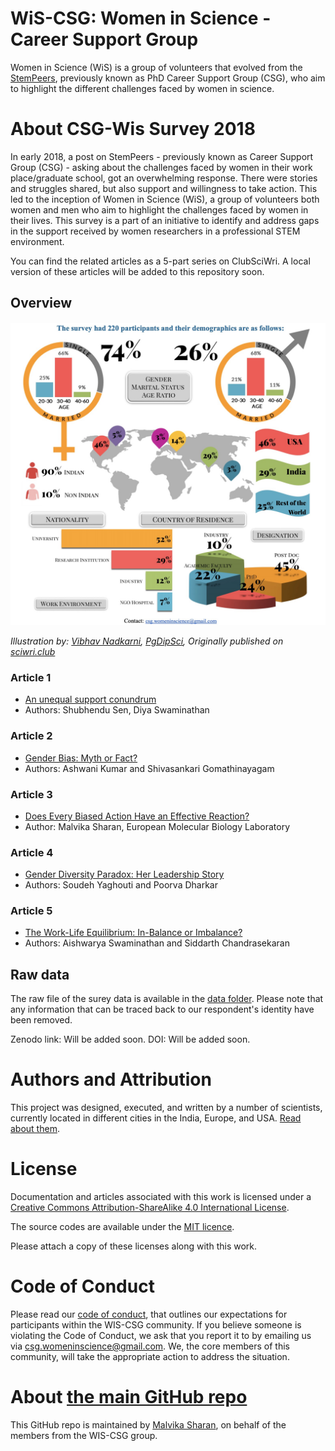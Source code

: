 # WiS-CSG: Women in Science - Career Support Group

Women in Science (WiS) is a group of volunteers that evolved from the [StemPeers](http://www.stempeers.org/), previously known as PhD Career Support Group (CSG), who aim to highlight the different challenges faced by women in science. 

# About CSG-Wis Survey 2018

In early 2018, a post on StemPeers - previously known as Career Support Group (CSG) - asking about the challenges faced by women in their work place/graduate school, got an overwhelming response. There were stories and struggles shared, but also support and willingness to take action. This led to the inception of Women in Science (WiS), a group of volunteers both women and men who aim to highlight the challenges faced by women in their lives. This survey is a part of an initiative to identify and address gaps in the support received by women researchers in a professional STEM environment. 

You can find the related articles as a 5-part series on ClubSciWri. A local version of these articles will be added to this repository soon.

## Overview

![](https://github.com/csgsciencesurvey/WISCSG2018/blob/master/images/overview.jpeg?raw=true)

*Illustration by: [Vibhav Nadkarni](https://www.linkedin.com/in/vibhavnadkarni/), [PgDipSci](https://www.linkedin.com/in/vibhavnadkarni/), Originally published on [sciwri.club](https://www.sciwri.club/?s=CGS-WiS_Team)*

### Article 1

- [An unequal support conundrum](https://www.sciwri.club/wp-content/uploads/2019/03/CGS-WiS_Team1_20190308-2.pdf)
- Authors: Shubhendu Sen, Diya Swaminathan

### Article 2

- [Gender Bias: Myth or Fact?](https://www.sciwri.club/wp-content/uploads/2019/03/CGS-WiS_Team2_20190318-Final.pdf)
- Authors: Ashwani Kumar and Shivasankari Gomathinayagam

### Article 3

- [Does Every Biased Action Have an Effective Reaction?](https://www.sciwri.club/wp-content/uploads/2019/03/CGS-WiS_Team3_20190325.pdf)
- Author: Malvika Sharan, European Molecular Biology Laboratory

### Article 4

- [Gender Diversity Paradox: Her Leadership Story](https://www.sciwri.club/wp-content/uploads/2019/04/CGS-WiS_Team4_20190409.pdf)
- Authors: Soudeh Yaghouti and Poorva Dharkar

### Article 5

- [The Work-Life Equilibrium: In-Balance or Imbalance?](https://www.sciwri.club/wp-content/uploads/2019/04/CGS-WiS_Team5_20190422.pdf)
- Authors: Aishwarya Swaminathan and Siddarth Chandrasekaran

## Raw data

The raw file of the surey data is available in the [data folder](./data). Please note that any information that can be traced back to our respondent's identity have been removed.

Zenodo link: Will be added soon.
DOI: Will be added soon.

# Authors and Attribution

This project was designed, executed, and written by a number of scientists, currently located in different cities in the India, Europe, and USA. [Read about them](./authors_contributors.md).

# License

Documentation and articles associated with this work is licensed under a
[Creative Commons Attribution-ShareAlike 4.0 International License](./CC-BY-SA-4.0).

The source codes are available under the [MIT licence](./code/LICENSE).

Please attach a copy of these licenses along with this
work. 

# Code of Conduct

Please read our [code of conduct](./code-of-conduct.md), that outlines our expectations for participants within the WIS-CSG community. If you believe someone is violating the Code of Conduct, we ask that you report it to by emailing us via [csg.womeninscience@gmail.com](mailto:csg.womeninscience@gmail.com). We, the core members of this community, will take the appropriate action to address the situation.

# About [the main GitHub repo](https://github.com/csgsciencesurvey/WISCSG2018/)

This GitHub repo is maintained by [Malvika Sharan](), on behalf of the members from the WIS-CSG group.


